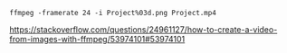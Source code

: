 `ffmpeg -framerate 24 -i Project%03d.png Project.mp4`

https://stackoverflow.com/questions/24961127/how-to-create-a-video-from-images-with-ffmpeg/53974101#53974101
